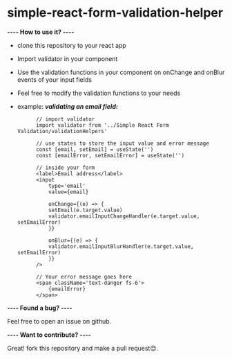 # simple-react-form-validation-helper

**---- How to use it? ----**

- clone this repository to your react app
- Import validator in your component
- Use the validation functions in your component on onChange and onBlur events of your input fields
- Feel free to modify the validation functions to your needs
- example:
  **_validating an email field:_**

          
            // import validator
            import validator from '../Simple React Form Validation/validationHelpers'

            // use states to store the input value and error message
            const [email, setEmail] = useState('')
            const [emailError, setEmailError] = useState('')

            // inside your form
            <label>Email address</label>
            <input
                type='email'
                value={email}

                onChange={(e) => {
                setEmail(e.target.value)
                validator.emailInputChangeHandler(e.target.value, setEmailError)
                }}

                onBlur={(e) => {
                validator.emailInputBlurHandler(e.target.value, setEmailError)
                }}
            />

            // Your error message goes here
            <span className='text-danger fs-6'>
                {emailError}
            </span>
            

**---- Found a bug? ----**

Feel free to open an issue on github.

**---- Want to contribute? ----**

Great! fork this repository and make a pull request😊.
